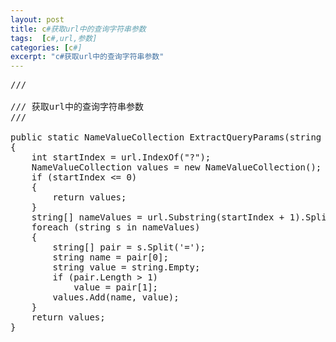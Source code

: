 ```yaml
---
layout: post
title: c#获取url中的查询字符串参数
tags:  [c#,url,参数]
categories: [c#]
excerpt: "c#获取url中的查询字符串参数"
---
```



<pre>
/// <summary>
/// 获取url中的查询字符串参数
/// </summary>
public static NameValueCollection ExtractQueryParams(string url)
{
    int startIndex = url.IndexOf("?");
    NameValueCollection values = new NameValueCollection();
    if (startIndex <= 0)
    {
        return values;
    }
    string[] nameValues = url.Substring(startIndex + 1).Split('&');
    foreach (string s in nameValues)
    {
        string[] pair = s.Split('=');
        string name = pair[0];
        string value = string.Empty;
        if (pair.Length > 1)
            value = pair[1];
        values.Add(name, value);
    }
    return values;
}